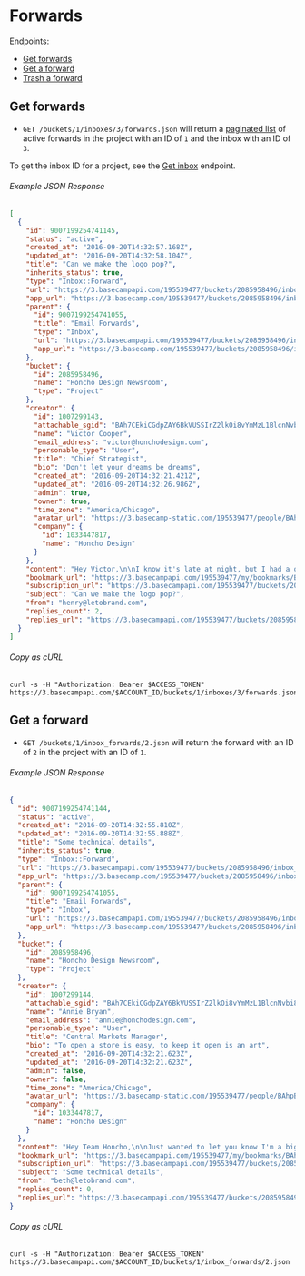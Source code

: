 Forwards
========

Endpoints:

- [Get forwards](#get-forwards)
- [Get a forward](#get-a-forward)
- [Trash a forward][1]


Get forwards
------------

* `GET /buckets/1/inboxes/3/forwards.json` will return a [paginated list][2] of active forwards in the project with an ID of `1` and the inbox with an ID of `3`.

To get the inbox ID for a project, see the [Get inbox][3] endpoint.

###### Example JSON Response
<!-- START GET /buckets/1/inboxes/3/forwards.json -->
```json
[
  {
    "id": 9007199254741145,
    "status": "active",
    "created_at": "2016-09-20T14:32:57.168Z",
    "updated_at": "2016-09-20T14:32:58.104Z",
    "title": "Can we make the logo pop?",
    "inherits_status": true,
    "type": "Inbox::Forward",
    "url": "https://3.basecampapi.com/195539477/buckets/2085958496/inbox_forwards/9007199254741145.json",
    "app_url": "https://3.basecamp.com/195539477/buckets/2085958496/inbox_forwards/9007199254741145",
    "parent": {
      "id": 9007199254741055,
      "title": "Email Forwards",
      "type": "Inbox",
      "url": "https://3.basecampapi.com/195539477/buckets/2085958496/inboxes/9007199254741055.json",
      "app_url": "https://3.basecamp.com/195539477/buckets/2085958496/inboxes/9007199254741055"
    },
    "bucket": {
      "id": 2085958496,
      "name": "Honcho Design Newsroom",
      "type": "Project"
    },
    "creator": {
      "id": 1007299143,
      "attachable_sgid": "BAh7CEkiCGdpZAY6BkVUSSIrZ2lkOi8vYmMzL1BlcnNvbi8xMDA3Mjk5MTQzP2V4cGlyZXNfaW4GOwBUSSIMcHVycG9zZQY7AFRJIg9hdHRhY2hhYmxlBjsAVEkiD2V4cGlyZXNfYXQGOwBUMA==--919d2c8b11ff403eefcab9db42dd26846d0c3102",
      "name": "Victor Cooper",
      "email_address": "victor@honchodesign.com",
      "personable_type": "User",
      "title": "Chief Strategist",
      "bio": "Don't let your dreams be dreams",
      "created_at": "2016-09-20T14:32:21.421Z",
      "updated_at": "2016-09-20T14:32:26.986Z",
      "admin": true,
      "owner": true,
      "time_zone": "America/Chicago",
      "avatar_url": "https://3.basecamp-static.com/195539477/people/BAhpBEcqCjw=--c632b967cec296b87363a697a67a87f9cc1e5b45/avatar-64-x4",
      "company": {
        "id": 1033447817,
        "name": "Honcho Design"
      }
    },
    "content": "Hey Victor,\n\nI know it's late at night, but I had a quick thought about the logo. It feels, I dunno, flat. Is there anything you could do to make it pop? I'm thinking it needs more sizzle. More... SOMETHING. Maybe we could try adding a rainbow?\n\nLet's take a look mid-day tomorrow and re-group with the rest of the team.\n\nCheers,\nHenry",
    "bookmark_url": "https://3.basecampapi.com/195539477/my/bookmarks/BAh7CEkiCGdpZAY6BkVUSSI0Z2lkOi8vYmMzL1JlY29yZGluZy85MDA3MTk5MjU0NzQxMTQ1P2V4cGlyZXNfaW4GOwBUSSIMcHVycG9zZQY7AFRJIg1yZWFkYWJsZQY7AFRJIg9leHBpcmVzX2F0BjsAVDA=--5e4e8dc00837d110504a8bdeb9a07bc75db16853.json",
    "subscription_url": "https://3.basecampapi.com/195539477/buckets/2085958496/recordings/9007199254741145/subscription.json",
    "subject": "Can we make the logo pop?",
    "from": "henry@letobrand.com",
    "replies_count": 2,
    "replies_url": "https://3.basecampapi.com/195539477/buckets/2085958496/inbox_forwards/9007199254741145/replies.json"
  }
]
```
<!-- END GET /buckets/1/inboxes/3/forwards.json -->

###### Copy as cURL

``` shell
curl -s -H "Authorization: Bearer $ACCESS_TOKEN" https://3.basecampapi.com/$ACCOUNT_ID/buckets/1/inboxes/3/forwards.json
```


Get a forward
-------------

* `GET /buckets/1/inbox_forwards/2.json` will return the forward with an ID of `2` in the project with an ID of `1`.

###### Example JSON Response
<!-- START GET /buckets/1/inbox_forwards/2.json -->
```json
{
  "id": 9007199254741144,
  "status": "active",
  "created_at": "2016-09-20T14:32:55.810Z",
  "updated_at": "2016-09-20T14:32:55.888Z",
  "title": "Some technical details",
  "inherits_status": true,
  "type": "Inbox::Forward",
  "url": "https://3.basecampapi.com/195539477/buckets/2085958496/inbox_forwards/9007199254741144.json",
  "app_url": "https://3.basecamp.com/195539477/buckets/2085958496/inbox_forwards/9007199254741144",
  "parent": {
    "id": 9007199254741055,
    "title": "Email Forwards",
    "type": "Inbox",
    "url": "https://3.basecampapi.com/195539477/buckets/2085958496/inboxes/9007199254741055.json",
    "app_url": "https://3.basecamp.com/195539477/buckets/2085958496/inboxes/9007199254741055"
  },
  "bucket": {
    "id": 2085958496,
    "name": "Honcho Design Newsroom",
    "type": "Project"
  },
  "creator": {
    "id": 1007299144,
    "attachable_sgid": "BAh7CEkiCGdpZAY6BkVUSSIrZ2lkOi8vYmMzL1BlcnNvbi8xMDA3Mjk5MTQ0P2V4cGlyZXNfaW4GOwBUSSIMcHVycG9zZQY7AFRJIg9hdHRhY2hhYmxlBjsAVEkiD2V4cGlyZXNfYXQGOwBUMA==--2e34d7611a9fcaeb82342d015a671cf5e998c036",
    "name": "Annie Bryan",
    "email_address": "annie@honchodesign.com",
    "personable_type": "User",
    "title": "Central Markets Manager",
    "bio": "To open a store is easy, to keep it open is an art",
    "created_at": "2016-09-20T14:32:21.623Z",
    "updated_at": "2016-09-20T14:32:21.623Z",
    "admin": false,
    "owner": false,
    "time_zone": "America/Chicago",
    "avatar_url": "https://3.basecamp-static.com/195539477/people/BAhpBEgqCjw=--8266bb0507508f3d46050d57b65924d5e2a005f3/avatar-64-x4",
    "company": {
      "id": 1033447817,
      "name": "Honcho Design"
    }
  },
  "content": "Hey Team Honcho,\n\nJust wanted to let you know I'm a big fan of your blog. Your writing is so inspiring. Thanks for sharing!",
  "bookmark_url": "https://3.basecampapi.com/195539477/my/bookmarks/BAh7CEkiCGdpZAY6BkVUSSI0Z2lkOi8vYmMzL1JlY29yZGluZy85MDA3MTk5MjU0NzQxMTQ0P2V4cGlyZXNfaW4GOwBUSSIMcHVycG9zZQY7AFRJIg1yZWFkYWJsZQY7AFRJIg9leHBpcmVzX2F0BjsAVDA=--66b8dce4e70f3854809cf9a4ac1e47d353e405b8.json",
  "subscription_url": "https://3.basecampapi.com/195539477/buckets/2085958496/recordings/9007199254741144/subscription.json",
  "subject": "Some technical details",
  "from": "beth@letobrand.com",
  "replies_count": 0,
  "replies_url": "https://3.basecampapi.com/195539477/buckets/2085958496/inbox_forwards/9007199254741144/replies.json"
}
```
<!-- END GET /buckets/1/inbox_forwards/2.json -->

###### Copy as cURL

``` shell
curl -s -H "Authorization: Bearer $ACCESS_TOKEN" https://3.basecampapi.com/$ACCOUNT_ID/buckets/1/inbox_forwards/2.json
```


[1]: https://github.com/basecamp/bc3-api/blob/master/sections/recordings.md#trash-a-recording
[2]: https://github.com/basecamp/bc3-api/blob/master/README.md#pagination
[3]: https://github.com/basecamp/bc3-api/blob/master/sections/inboxes.md#inboxes
